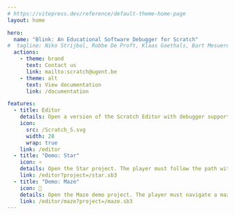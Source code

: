 ```yaml
---
# https://vitepress.dev/reference/default-theme-home-page
layout: home

hero:
  name: "Blink: An Educational Software Debugger for Scratch"
#  tagline: Niko Strijbol, Robbe De Proft, Klaas Goethals, Bart Mesuere, Peter Dawyndt, Christophe Scholliers
  actions:
    - theme: brand
      text: Contact us
      link: mailto:scratch@ugent.be
    - theme: alt
      text: View documentation
      link: /documentation

features:
  - title: Editor
    details: Open a version of the Scratch Editor with debugger support.
    icon:
      src: /Scratch_S.svg
      width: 28
      wrap: true
    link: /editor
  - title: "Demo: Star"
    icon: ⭐
    details: Open the Star project. The player must follow the path without touching the water. Find the bug.
    link: /editor?project=/star.sb3
  - title: "Demo: Maze"
    icon: 🧭
    details: Open the Maze demo project. The player must navigate a maze. Find the bug.
    link: /editor/maze?project=/maze.sb3
---
```

